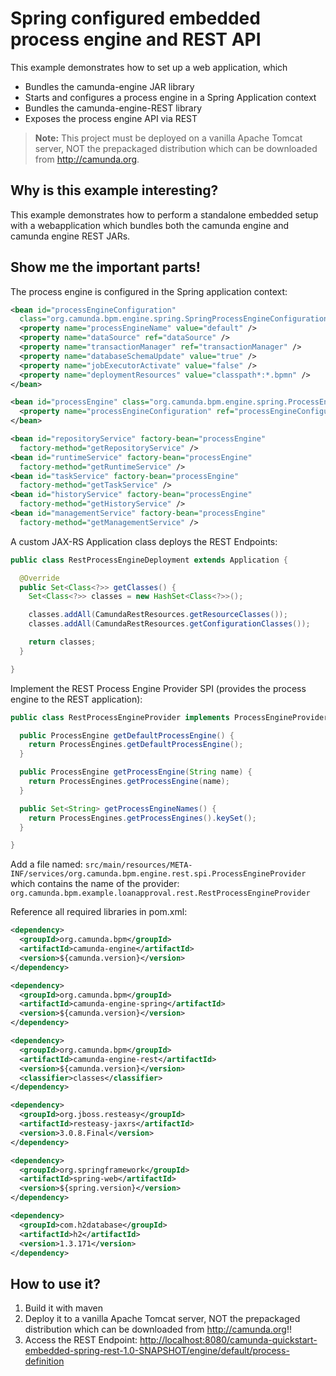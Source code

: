 # Spring configured embedded process engine and REST API

This example demonstrates how to set up a web application, which

* Bundles the camunda-engine JAR library
* Starts and configures a process engine in a Spring Application context
* Bundles the camunda-engine-REST library
* Exposes the process engine API via REST

> **Note:** This project must be deployed on a vanilla Apache Tomcat server, NOT the prepackaged distribution which can be downloaded from http://camunda.org.

## Why is this example interesting?

This example demonstrates how to perform a standalone embedded setup with a webapplication which bundles both the
camunda engine and camunda engine REST JARs.

## Show me the important parts!

The process engine is configured in the Spring application context:

```xml
<bean id="processEngineConfiguration"
  class="org.camunda.bpm.engine.spring.SpringProcessEngineConfiguration">
  <property name="processEngineName" value="default" />
  <property name="dataSource" ref="dataSource" />
  <property name="transactionManager" ref="transactionManager" />
  <property name="databaseSchemaUpdate" value="true" />
  <property name="jobExecutorActivate" value="false" />
  <property name="deploymentResources" value="classpath*:*.bpmn" />
</bean>

<bean id="processEngine" class="org.camunda.bpm.engine.spring.ProcessEngineFactoryBean">
  <property name="processEngineConfiguration" ref="processEngineConfiguration" />
</bean>

<bean id="repositoryService" factory-bean="processEngine"
  factory-method="getRepositoryService" />
<bean id="runtimeService" factory-bean="processEngine"
  factory-method="getRuntimeService" />
<bean id="taskService" factory-bean="processEngine"
  factory-method="getTaskService" />
<bean id="historyService" factory-bean="processEngine"
  factory-method="getHistoryService" />
<bean id="managementService" factory-bean="processEngine"
  factory-method="getManagementService" />
```

A custom JAX-RS Application class deploys the REST Endpoints:

```java
public class RestProcessEngineDeployment extends Application {

  @Override
  public Set<Class<?>> getClasses() {
    Set<Class<?>> classes = new HashSet<Class<?>>();

    classes.addAll(CamundaRestResources.getResourceClasses());
    classes.addAll(CamundaRestResources.getConfigurationClasses());

    return classes;
  }

}
```

Implement the REST Process Engine Provider SPI (provides the process engine to the REST application):

```java
public class RestProcessEngineProvider implements ProcessEngineProvider {

  public ProcessEngine getDefaultProcessEngine() {
    return ProcessEngines.getDefaultProcessEngine();
  }

  public ProcessEngine getProcessEngine(String name) {
    return ProcessEngines.getProcessEngine(name);
  }

  public Set<String> getProcessEngineNames() {
    return ProcessEngines.getProcessEngines().keySet();
  }

}
```

Add a file named:
    `src/main/resources/META-INF/services/org.camunda.bpm.engine.rest.spi.ProcessEngineProvider`
which contains the name of the provider:
    `org.camunda.bpm.example.loanapproval.rest.RestProcessEngineProvider`

Reference all required libraries in pom.xml:

```xml
<dependency>
  <groupId>org.camunda.bpm</groupId>
  <artifactId>camunda-engine</artifactId>
  <version>${camunda.version}</version>
</dependency>

<dependency>
  <groupId>org.camunda.bpm</groupId>
  <artifactId>camunda-engine-spring</artifactId>
  <version>${camunda.version}</version>
</dependency>

<dependency>
  <groupId>org.camunda.bpm</groupId>
  <artifactId>camunda-engine-rest</artifactId>
  <version>${camunda.version}</version>
  <classifier>classes</classifier>
</dependency>

<dependency>
  <groupId>org.jboss.resteasy</groupId>
  <artifactId>resteasy-jaxrs</artifactId>
  <version>3.0.8.Final</version>
</dependency>

<dependency>
  <groupId>org.springframework</groupId>
  <artifactId>spring-web</artifactId>
  <version>${spring.version}</version>
</dependency>

<dependency>
  <groupId>com.h2database</groupId>
  <artifactId>h2</artifactId>
  <version>1.3.171</version>
</dependency>
```

## How to use it?

1. Build it with maven
2. Deploy it to a vanilla Apache Tomcat server, NOT the prepackaged distribution which can be downloaded from http://camunda.org!!
3. Access the REST Endpoint:
[http://localhost:8080/camunda-quickstart-embedded-spring-rest-1.0-SNAPSHOT/engine/default/process-definition][1]


[1]: http://localhost:8080/camunda-quickstart-embedded-spring-rest-1.0-SNAPSHOT/engine/default/process-definition
